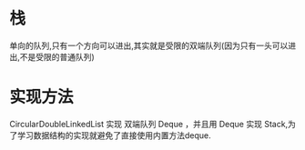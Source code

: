 # 栈
单向的队列,只有一个方向可以进出,其实就是受限的双端队列(因为只有一头可以进出,不是受限的普通队列)
# 实现方法
CircularDoubleLinkedList 实现 双端队列 Deque ，并且用 Deque 实现 Stack,为了学习数据结构的实现就避免了直接使用内置方法deque.